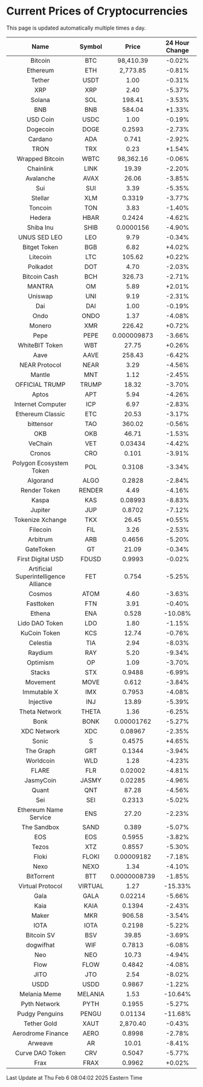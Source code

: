 # Current Prices of Cryptocurrencies
This page is updated automatically multiple times a day.

| Name | Symbol | Price | 24 Hour Change |
| :---: |:---:| :---: | :---: |
| Bitcoin | BTC | 98,410.39 | -0.02% |
| Ethereum | ETH | 2,773.85 | -0.81% |
| Tether | USDT | 1.00 | -0.31% |
| XRP | XRP | 2.40 | -5.37% |
| Solana | SOL | 198.41 | -3.53% |
| BNB | BNB | 584.04 | +1.33% |
| USD Coin | USDC | 1.00 | -0.19% |
| Dogecoin | DOGE | 0.2593 | -2.73% |
| Cardano | ADA | 0.741 | -2.92% |
| TRON | TRX | 0.23 | +1.54% |
| Wrapped Bitcoin | WBTC | 98,362.16 | -0.06% |
| Chainlink | LINK | 19.39 | -2.20% |
| Avalanche | AVAX | 26.06 | -3.85% |
| Sui | SUI | 3.39 | -5.35% |
| Stellar | XLM | 0.3319 | -3.77% |
| Toncoin | TON | 3.83 | -1.40% |
| Hedera | HBAR | 0.2424 | -4.62% |
| Shiba Inu | SHIB | 0.0000156 | -4.90% |
| UNUS SED LEO | LEO | 9.79 | -0.34% |
| Bitget Token | BGB | 6.82 | +4.02% |
| Litecoin | LTC | 105.62 | +0.22% |
| Polkadot | DOT | 4.70 | -2.03% |
| Bitcoin Cash | BCH | 326.73 | -2.71% |
| MANTRA | OM | 5.89 | +2.01% |
| Uniswap | UNI | 9.19 | -2.31% |
| Dai | DAI | 1.00 | -0.19% |
| Ondo | ONDO | 1.37 | -4.08% |
| Monero | XMR | 226.42 | +0.72% |
| Pepe | PEPE | 0.000009873 | -3.66% |
| WhiteBIT Token | WBT | 27.75 | +0.26% |
| Aave | AAVE | 258.43 | -6.42% |
| NEAR Protocol | NEAR | 3.29 | -4.56% |
| Mantle | MNT | 1.12 | -2.45% |
| OFFICIAL TRUMP | TRUMP | 18.32 | -3.70% |
| Aptos | APT | 5.94 | -4.26% |
| Internet Computer | ICP | 6.97 | -2.83% |
| Ethereum Classic | ETC | 20.53 | -3.17% |
| bittensor | TAO | 360.02 | -0.56% |
| OKB | OKB | 46.71 | -1.53% |
| VeChain | VET | 0.03434 | -4.42% |
| Cronos | CRO | 0.101 | -3.91% |
| Polygon Ecosystem Token | POL | 0.3108 | -3.34% |
| Algorand | ALGO | 0.2828 | -2.84% |
| Render Token | RENDER | 4.49 | -4.16% |
| Kaspa | KAS | 0.08993 | -8.83% |
| Jupiter | JUP | 0.8702 | -7.12% |
| Tokenize Xchange | TKX | 26.45 | +0.55% |
| Filecoin | FIL | 3.26 | -2.53% |
| Arbitrum | ARB | 0.4656 | -5.20% |
| GateToken | GT | 21.09 | -0.34% |
| First Digital USD | FDUSD | 0.9993 | -0.02% |
| Artificial Superintelligence Alliance | FET | 0.754 | -5.25% |
| Cosmos | ATOM | 4.60 | -3.63% |
| Fasttoken | FTN | 3.91 | -0.40% |
| Ethena | ENA | 0.528 | -10.08% |
| Lido DAO Token | LDO | 1.80 | -1.15% |
| KuCoin Token | KCS | 12.74 | -0.76% |
| Celestia | TIA | 2.94 | -8.03% |
| Raydium | RAY | 5.20 | -9.34% |
| Optimism | OP | 1.09 | -3.70% |
| Stacks | STX | 0.9488 | -6.99% |
| Movement | MOVE | 0.612 | -3.84% |
| Immutable X | IMX | 0.7953 | -4.08% |
| Injective | INJ | 13.89 | -5.39% |
| Theta Network | THETA | 1.36 | -6.25% |
| Bonk | BONK | 0.00001762 | -5.27% |
| XDC Network | XDC | 0.08967 | -2.35% |
| Sonic | S | 0.4575 | +4.65% |
| The Graph | GRT | 0.1344 | -3.94% |
| Worldcoin | WLD | 1.28 | -4.23% |
| FLARE | FLR | 0.02002 | -4.81% |
| JasmyCoin | JASMY | 0.02285 | -4.96% |
| Quant | QNT | 87.28 | -4.56% |
| Sei | SEI | 0.2313 | -5.02% |
| Ethereum Name Service | ENS | 27.20 | -2.23% |
| The Sandbox | SAND | 0.389 | -5.07% |
| EOS | EOS | 0.5955 | -3.82% |
| Tezos | XTZ | 0.8557 | -5.30% |
| Floki | FLOKI | 0.00009182 | -7.18% |
| Nexo | NEXO | 1.34 | -4.10% |
| BitTorrent | BTT | 0.0000008739 | -1.85% |
| Virtual Protocol | VIRTUAL | 1.27 | -15.33% |
| Gala | GALA | 0.02214 | -5.66% |
| Kaia | KAIA | 0.1394 | -2.43% |
| Maker | MKR | 906.58 | -3.54% |
| IOTA | IOTA | 0.2198 | -5.22% |
| Bitcoin SV | BSV | 39.85 | -3.69% |
| dogwifhat | WIF | 0.7813 | -6.08% |
| Neo | NEO | 10.73 | -4.94% |
| Flow | FLOW | 0.4842 | -4.08% |
| JITO | JTO | 2.54 | -8.02% |
| USDD | USDD | 0.9867 | -1.22% |
| Melania Meme | MELANIA | 1.53 | -10.64% |
| Pyth Network | PYTH | 0.1955 | -5.27% |
| Pudgy Penguins | PENGU | 0.01134 | -11.68% |
| Tether Gold | XAUT | 2,870.40 | -0.43% |
| Aerodrome Finance | AERO | 0.8998 | -2.78% |
| Arweave | AR | 10.01 | -8.41% |
| Curve DAO Token | CRV | 0.5047 | -5.77% |
| Frax | FRAX | 0.9962 | +0.02% |

Last Update at Thu Feb  6 08:04:02 2025 Eastern Time